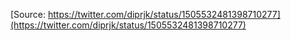 [Source: https://twitter.com/diprjk/status/1505532481398710277](https://twitter.com/diprjk/status/1505532481398710277)